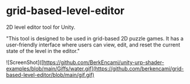 # grid-based-level-editor

2D level editor tool for Unity.

"This tool is designed to be used in grid-based 2D puzzle games. It has a user-friendly interface where users can view, edit, and reset the current state of the level in the editor."

![ScreenShot]([https://github.com/BerkEncami/unity-urp-shader-examples/blob/main/Giffs/water.gif](https://github.com/berkencami/grid-based-level-editor/blob/main/gif.gif)


